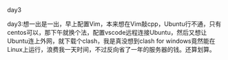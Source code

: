 day3



day3:想一出是一出，早上配置Vim，本来想在Vim敲cpp，Ubuntu行不通，只有centos可以，那下午就换个法，配置vscode远程连接Ubuntu，然后又想让Ubuntu连上外网，就下载个clash，我是真没想到clash for windows竟然能在Linux上运行，浪费我一天时间，不过反向省了一年的服务器的钱。还算划算。